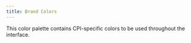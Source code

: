 ```yaml
---
title: Brand Colors
---
```


This color palette contains CPI-specific colors to be used throughout the interface.
